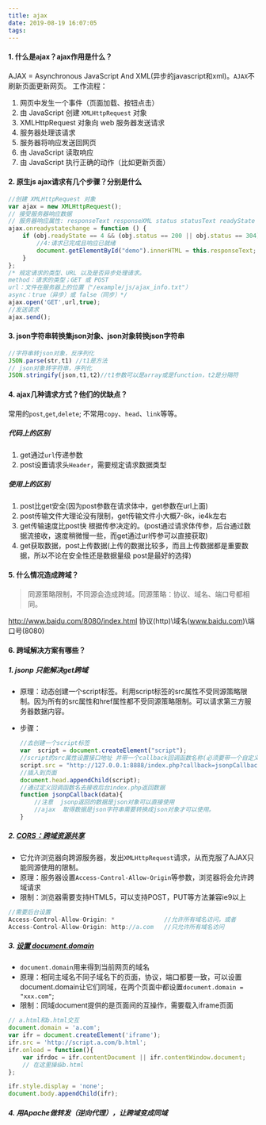 ```yaml
---
title: ajax
date: 2019-08-19 16:07:05
tags:
---
```

#### 1. 什么是ajax？ajax作用是什么？
AJAX = Asynchronous JavaScript And XML(异步的javascript和xml)。`AJAX`不刷新页面更新网页。
工作流程：
1. 网页中发生一个事件（页面加载、按钮点击）
2. 由 JavaScript 创建 `XMLHttpRequest` 对象
3. XMLHttpRequest 对象向 web 服务器发送请求
4. 服务器处理该请求
5. 服务器将响应发送回网页
6. 由 JavaScript 读取响应
7. 由 JavaScript 执行正确的动作（比如更新页面）

<!-- more -->

#### 2. 原生js ajax请求有几个步骤？分别是什么
``` js
//创建 XMLHttpRequest 对象
var ajax = new XMLHttpRequest();
// 接受服务器响应数据
// 服务器响应属性: responseText responseXML status statusText readyState onreadystatechange (定义当readyState 属性发生变化时被调用的函数)
ajax.onreadystatechange = function () {
    if (obj.readyState == 4 && (obj.status == 200 || obj.status == 304)) { 
        //4:请求已完成且响应已就绪
        document.getElementById("demo").innerHTML = this.responseText;
    }
};
/* 规定请求的类型、URL 以及是否异步处理请求。
method：请求的类型；GET 或 POST
url：文件在服务器上的位置（"/example/js/ajax_info.txt"）
async：true（异步）或 false（同步）*/
ajax.open('GET',url,true);
//发送请求
ajax.send();  
```
#### 3. json字符串转换集json对象、json对象转换json字符串
``` js
//字符串转json对象，反序列化
JSON.parse(str,t1) //t1是方法
// json对象转字符串，序列化
JSON.stringify(json,t1,t2)//t1参数可以是array或是function，t2是分隔符
```

#### 4. ajax几种请求方式？他们的优缺点？
常用的`post`,`get`,`delete`;
不常用`copy`、`head`、`link`等等。
##### 代码上的区别
 1. get通过`url`传递参数
 2. post设置请求头`Header`，需要规定请求数据类型
 
##### 使用上的区别
 1. post比get安全(因为post参数在请求体中，get参数在url上面)
 2. post传输文件大理论没有限制，get传输文件小大概7-8k，ie4k左右
 3. get传输速度比post快 根据传参决定的。(post通过请求体传参，后台通过数据流接收，速度稍微慢一些，而get通过url传参可以直接获取)
 4. get获取数据，post上传数据(上传的数据比较多，而且上传数据都是重要数据，所以不论在安全性还是数据量级 post是最好的选择)

#### 5. 什么情况造成跨域？
> 同源策略限制，不同源会造成跨域。同源策略：协议、域名、端口号都相同。

http://www.baidu.com/8080/index.html 协议(http)\域名(www.baidu.com)\端口号(8080)

#### 6. 跨域解决方案有哪些？
##### 1. jsonp 只能解决get跨域
- 原理：动态创建一个script标签。利用script标签的src属性不受同源策略限制。因为所有的src属性和href属性都不受同源策略限制。可以请求第三方服务器数据内容。
- 步骤：

    ``` js
    //去创建一个script标签
    var  script = document.createElement("script");
    //script的src属性设置接口地址 并带一个callback回调函数名称(必须要带一个自定义函数名 要不然后台无法返回数据。)
    script.src = "http://127.0.0.1:8888/index.php?callback=jsonpCallback";
    //插入到页面
    document.head.appendChild(script);
    //通过定义回调函数名去接收后台index.php返回数据
    function jsonpCallback(data){
        //注意  jsonp返回的数据是json对象可以直接使用
        //ajax  取得数据是json字符串需要转换成json对象才可以使用。
    }
    ```

##### 2. [CORS：跨域资源共享](https://www.jianshu.com/p/98d4bc7565b2)
- 它允许浏览器向跨源服务器，发出`XMLHttpRequest`请求，从而克服了AJAX只能同源使用的限制。
- 原理：服务器设置`Access-Control-Allow-Origin`等参数，浏览器将会允许跨域请求
- 限制：浏览器需要支持HTML5，可以支持POST，PUT等方法兼容ie9以上
``` js
//需要后台设置
Access-Control-Allow-Origin: *              //允许所有域名访问，或者
Access-Control-Allow-Origin: http://a.com   //只允许所有域名访问
```

##### 3. [设置 document.domain](https://blog.csdn.net/sinat_36422236/article/details/79748688)
- `document.domain`用来得到当前网页的域名
- 原理：相同主域名不同子域名下的页面，协议，端口都要一致，可以设置document.domain让它们同域，在两个页面中都设置`document.domain = "xxx.com"`;
- 限制：同域document提供的是页面间的互操作，需要载入iframe页面
``` js
// a.html和b.html交互
document.domain = 'a.com';
var ifr = document.createElement('iframe');
ifr.src = 'http://script.a.com/b.html'; 
ifr.onload = function(){
    var ifrdoc = ifr.contentDocument || ifr.contentWindow.document;
    // 在这里操纵b.html
};

ifr.style.display = 'none';
document.body.appendChild(ifr);
```

##### 4. 用Apache做转发（逆向代理），让跨域变成同域


